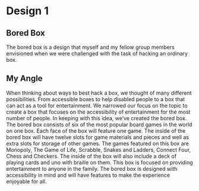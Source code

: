 # Design 1
## Bored Box

The bored box is a design that myself and my fellow group members envisioned when we were challenged with the task of hacking an ordinary box. 

## My Angle

When thinking about ways to best hack a box, we thought of many different possibilities. From accessible boxes to help disabled people to a box that can act as a tool for entertainment. We narrowed our focus on the topic to create a box that focuses on the accessibility of entertainment for the most number of people. In keeping with this idea, we’ve created the bored box. The bored box consists of six of the most popular board games in the world on one box. Each face of the box will feature one game. The inside of the bored box will have twelve slots for game materials and pieces and well as extra slots for storage of other games. The games featured on this box are Monopoly, The Game of Life, Scrabble, Snakes and Ladders, Connect Four, Chess and Checkers. The inside of the box will also include a deck of playing cards and uno with braille on them. This box is focused on providing entertainment to anyone in the family. The bored box is designed with accessibility in mind and will have features to make the experience enjoyable for all. 

